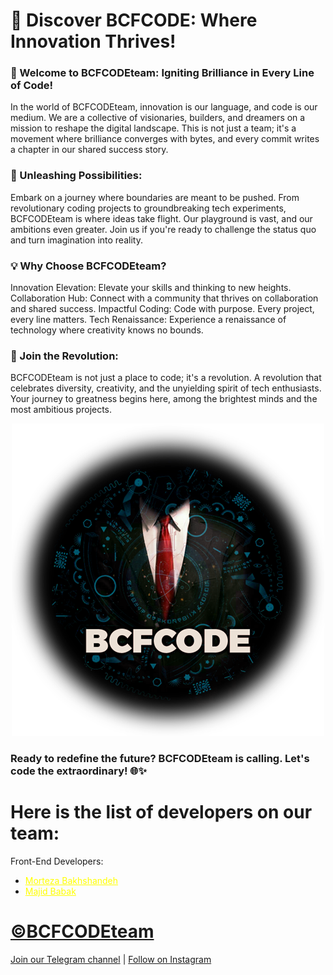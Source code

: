 # 🚀 Discover BCFCODE: Where Innovation Thrives!
### 🌟 Welcome to BCFCODEteam: Igniting Brilliance in Every Line of Code!

In the world of BCFCODEteam, innovation is our language, and code is our medium. We are a collective of visionaries, builders, and dreamers on a mission to reshape the digital landscape. This is not just a team; it's a movement where brilliance converges with bytes, and every commit writes a chapter in our shared success story.

### 🚀 Unleashing Possibilities:
Embark on a journey where boundaries are meant to be pushed. From revolutionary coding projects to groundbreaking tech experiments, BCFCODEteam is where ideas take flight. Our playground is vast, and our ambitions even greater. Join us if you're ready to challenge the status quo and turn imagination into reality.

### 💡 Why Choose BCFCODEteam?

Innovation Elevation: Elevate your skills and thinking to new heights.
Collaboration Hub: Connect with a community that thrives on collaboration and shared success.
Impactful Coding: Code with purpose. Every project, every line matters.
Tech Renaissance: Experience a renaissance of technology where creativity knows no bounds.
### 🤝 Join the Revolution:
BCFCODEteam is not just a place to code; it's a revolution. A revolution that celebrates diversity, creativity, and the unyielding spirit of tech enthusiasts. Your journey to greatness begins here, among the brightest minds and the most ambitious projects.

<p align="center">
  <a href="https://github.com/BCFCODEteam">
    <img src="../assets/BCFCODE-LOGO.png" alt="BCFCODE LOGO">
  </a>
</p>

### Ready to redefine the future? BCFCODEteam is calling. Let's code the extraordinary! 🌐✨
# Here is the list of developers on our team:

Front-End Developers:
- <a href="https://www.linkedin.com/in/morteza-bakhshandeh-813598260/" style="color: yellow;">Morteza Bakhshandeh</a>
- <a href="https://www.linkedin.com/in/majid-babak-aab039156/" style="color: yellow;">Majid Babak</a>

# [©BCFCODEteam](https://github.com/BCFCODE)
[Join our Telegram channel](https://t.me/BCFCODE) | [Follow on Instagram](https://www.instagram.com/bcfcodeteam/?igshid=MzRlODBiNWFlZA%3D%3D)
